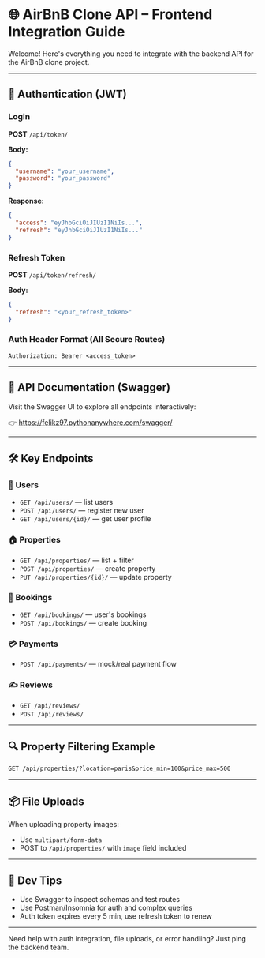
# 🌐 AirBnB Clone API – Frontend Integration Guide

Welcome! Here's everything you need to integrate with the backend API for the AirBnB clone project.

---

## 🔐 Authentication (JWT)

### Login
**POST** `/api/token/`

**Body:**
```json
{
  "username": "your_username",
  "password": "your_password"
}
```

**Response:**
```json
{
  "access": "eyJhbGciOiJIUzI1NiIs...",
  "refresh": "eyJhbGciOiJIUzI1NiIs..."
}
```

### Refresh Token
**POST** `/api/token/refresh/`

**Body:**
```json
{
  "refresh": "<your_refresh_token>"
}
```

### Auth Header Format (All Secure Routes)
```http
Authorization: Bearer <access_token>
```

---

## 📘 API Documentation (Swagger)

Visit the Swagger UI to explore all endpoints interactively:

👉 https://felikz97.pythonanywhere.com/swagger/

---

## 🛠 Key Endpoints

### 👤 Users
- `GET /api/users/` — list users
- `POST /api/users/` — register new user
- `GET /api/users/{id}/` — get user profile

### 🏠 Properties
- `GET /api/properties/` — list + filter
- `POST /api/properties/` — create property
- `PUT /api/properties/{id}/` — update property

### 📅 Bookings
- `GET /api/bookings/` — user's bookings
- `POST /api/bookings/` — create booking

### 💳 Payments
- `POST /api/payments/` — mock/real payment flow

### ✍️ Reviews
- `GET /api/reviews/`
- `POST /api/reviews/`

---

## 🔍 Property Filtering Example

```http
GET /api/properties/?location=paris&price_min=100&price_max=500
```

---

## 📦 File Uploads

When uploading property images:
- Use `multipart/form-data`
- POST to `/api/properties/` with `image` field included

---

## 🧪 Dev Tips

- Use Swagger to inspect schemas and test routes
- Use Postman/Insomnia for auth and complex queries
- Auth token expires every 5 min, use refresh token to renew

---

Need help with auth integration, file uploads, or error handling? Just ping the backend team.
